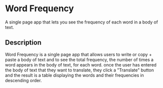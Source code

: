 <h1>Word Frequency</h1>
A single page app that lets you see the frequency of each word in a body of text.

<h2>Description</h2>
Word Frequency is a single page app that allows users to write or copy + paste a body of text and to see the total frequency, the number of times a word appears in the body of text, for each word. once the user has entered the body of text that they want to translate, they click a "Translate" button and the result is a table displaying the words and their frequencies in descending order.
